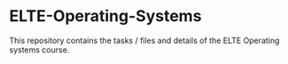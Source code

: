 # ELTE-Operating-Systems
This repository contains the tasks / files and details of the ELTE Operating systems course.

